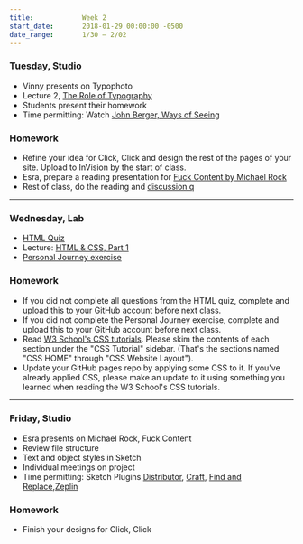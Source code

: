 ```yaml
---
title:            Week 2
start_date:       2018-01-29 00:00:00 -0500
date_range:       1/30 – 2/02
---
```


### Tuesday, Studio

- Vinny presents on Typophoto
- Lecture 2, [The Role of Typography](/assets/lectures/lecture2.pdf)
- Students present their homework
- Time permitting: Watch [John Berger, Ways of Seeing](https://www.youtube.com/watch?v=0pDE4VX_9Kk)

### Homework
- Refine your idea for Click, Click and design the rest of the pages of your site. Upload to InVision by the start of class.
- Esra, prepare a reading presentation for [Fuck Content by Michael Rock](http://2x4.org/ideas/2/fuck-content/)
- Rest of class, do the reading and [discussion q](https://docs.google.com/document/d/1Bt-WbjonLYhW8Mhjx7AIOWf867nFZ0FVJt2BMDRAvc4/edit?usp=sharing)

---

### Wednesday, Lab

- [HTML Quiz](/lectures/lab/html-quiz)
- Lecture: [HTML & CSS, Part 1](/lectures/lab/html-css-part-1)
- [Personal Journey exercise](/lectures/lab/personal-journey)

### Homework

- If you did not complete all questions from the HTML quiz, complete and upload this to your GitHub account before next class.
- If you did not complete the Personal Journey exercise, complete and upload this to your GitHub account before next class.
- Read [W3 School's CSS tutorials](https://www.w3schools.com/css/default.asp). Please skim the contents of each section under the "CSS Tutorial" sidebar. (That's the sections named "CSS HOME" through "CSS Website Layout").
- Update your GitHub pages repo by applying some CSS to it. If you've already applied CSS, please make an update to it using something you learned when reading the W3 School's CSS tutorials.

---

### Friday, Studio

- Esra presents on Michael Rock, Fuck Content
- Review file structure
- Text and object styles in Sketch
- Individual meetings on project
- Time permitting: Sketch Plugins [Distributor](https://github.com/PEZ/SketchDistributor), [Craft](https://www.invisionapp.com/craft), [Find and Replace](https://github.com/thierryc/Sketch-Find-And-Replace),[Zeplin](https://zeplin.io/)

### Homework

- Finish your designs for Click, Click
